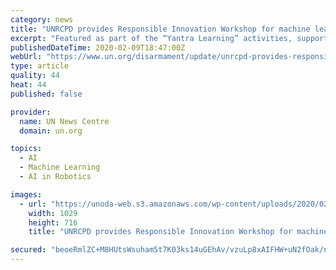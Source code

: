 ```yaml
---
category: news
title: "UNRCPD provides Responsible Innovation Workshop for machine learning and robotics engineers and developers during the Yantra"
excerpt: "Featured as part of the “Yantra Learning” activities, supporting machine learning and regional robotics competitors, Responsible Innovation is a key element of “Securing Our Common Future”, the Secretary-General’s 2018 Agenda for Disarmament, and a key part of UNODA and UNRCPD’s ongoing work. Building an artificial intelligence ..."
publishedDateTime: 2020-02-09T18:47:00Z
webUrl: "https://www.un.org/disarmament/update/unrcpd-provides-responsible-innovation-workshop-for-machine-learning-and-robotics-engineers-and-developers-during-the-yantra-8-0-science-tech-and-entrepreneurship-festival/"
type: article
quality: 44
heat: 44
published: false

provider:
  name: UN News Centre
  domain: un.org

topics:
  - AI
  - Machine Learning
  - AI in Robotics

images:
  - url: "https://unoda-web.s3.amazonaws.com/wp-content/uploads/2020/02/Photo-3.jpg"
    width: 1029
    height: 716
    title: "UNRCPD provides Responsible Innovation Workshop for machine learning and robotics engineers and developers during the Yantra"

secured: "beoeRmlZC+M8HUtsWsuham5t7K03ks14uGEhAv/vzuLp8xAIFHW+uN2fOak/nY/K+o/UzbxltAIl1c17nV2Jpb+DZyqncHpR9jlXdcrMbumPgkzUAvdhS2m6WGT9Itd3QM9mI8wLEXWuyFoAqsVTYpUUc9gW96fr0gUgLbeiNtQ2uuWFQCWMGGRS4u6J2a72Snnn+l61cJi07sFuRWcXop8XO/bQGJJJWD431Mm8tYOahbVTVNzjBXMit/duueP3Ox3LP4hXGHyGKtgpiVSZkSCld0s6h6EET3zC7/SYcjCd/Y/ZWTxRJRgt47llkh0L;W87j0VOCqn/NyLQHN1tvNw=="
---
```


